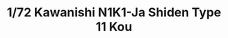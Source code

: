 ---
layout: product
title: "1/72 Kawanishi N1K1-Ja Shiden Type 11 Kou"
price: "2100" 
desc: "Maketa"
img_path: "/assets/img/AO-051917.webp"
brand: "EDUARD"
available: false
special_offer: false
new: false
soon: false
cat: "010000"
subcat: "010400"
subsubcat: "00"
sifra: "AO-051917"
popular: false
spec: false
---